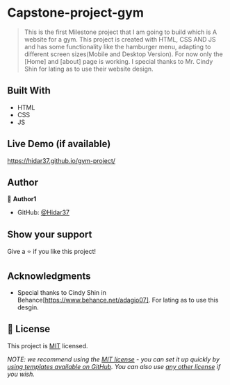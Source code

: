 # Capstone-project-gym

> This is the first Milestone project that I am going to build which is A website for a gym. This project is created with HTML, CSS AND JS and has some functionality like the hamburger menu, adapting to different screen sizes(Mobile and Desktop Version). For now only the [Home] and [about] page is working. I special thanks to Mr. Cindy Shin for lating as to use their website design.

## Built With

- HTML
- CSS
- JS

## Live Demo (if available)

https://hidar37.github.io/gym-project/

## Author

👤 **Author1**

- GitHub: [@Hidar37](https://github.com/Hidar37)

## Show your support

Give a ⭐️ if you like this project!

## Acknowledgments

- Special thanks to Cindy Shin in Behance[https://www.behance.net/adagio07]. For lating as to use this desgin.

## 📝 License

This project is [MIT](./MIT.md) licensed.

_NOTE: we recommend using the [MIT license](https://choosealicense.com/licenses/mit/) - you can set it up quickly by [using templates available on GitHub](https://docs.github.com/en/communities/setting-up-your-project-for-healthy-contributions/adding-a-license-to-a-repository). You can also use [any other license](https://choosealicense.com/licenses/) if you wish._

